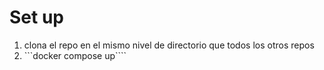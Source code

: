 # Set up

1. clona el repo en el mismo nivel de directorio que todos los otros repos
2. ```docker compose up````



